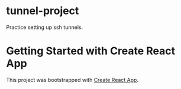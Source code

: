 # tunnel-project

Practice setting up ssh tunnels.

# Getting Started with Create React App

This project was bootstrapped with [Create React App](https://github.com/facebook/create-react-app).
